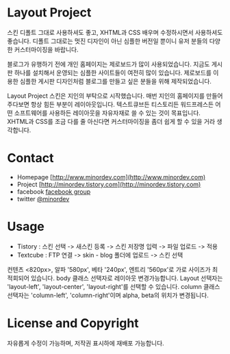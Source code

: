 # Layout Project

스킨 디폴트 그대로 사용하셔도 좋고, XHTML과 CSS 배우며 수정하시면서 사용하셔도 좋습니다. 디폴트 그대로는 멋진 디자인이 아닌 심플한 버전일 뿐이니 유저 분들의 다양한 커스터마이징을 바랍니다. 

블로그가 유행하기 전에 개인 홈페이지는 제로보드가 많이 사용되었습니다. 지금도 게시판 하나를 설치해서 운영되는 심플한 사이트들이 여전히 많이 있습니다. 제로보드를 이용한 심플한 게시판 디자인처럼 블로그를 만들고 싶은 분들을 위해 제작되었습니다.

Layout Project 스킨은 지인의 부탁으로 시작했습니다. 매번 지인의 홈페이지를 만들어주다보면 항상 힘든 부분이 레이아웃입니다. 텍스트큐브든 티스토리든 워드프레스든 어떤 소프트웨어를 사용하든 레이아웃을 자유자재로 쓸 수 있는 것이 목표입니다. XHTML과 CSS를 조금 다를 줄 아신다면 커스터마이징을 좀더 쉽게 할 수 있을 거라 생각합니다. 
          
# Contact

- Homepage  [http://www.minordev.com](http://www.minordev.com)
- Project   [http://minordev.tistory.com](http://minordev.tistory.com) 
- facebook  [facebook group](http://www.facebook.com/minordev#!/group.php?gid=124157610929462&ref=mf)
- twitter   [@minordev](http://twitter.com/minordev)          
          
          
# Usage

* Tistory : 스킨 선택 -> 새스킨 등록 -> 스킨 저장명 입력 -> 파일 업로드 -> 적용 
* Textcube : FTP 연결 -> skin - blog 폴더에 업로드 -> 스킨 선택 
 

컨텐츠 <820px>, 알파 '580px', 베타 '240px', 엔트리 '560px'로 가로 사이즈가 최적회되어 있습니다. body 클래스 선택자로 레이아웃 변경가능합니다. Layout 선택자는 'layout-left', 'layout-center', 'layout-right'를 선택할 수 있습니다. column 클래스 선택자는 'column-left', 'column-right'이며 alpha, beta의 위치가 변경됩니다.



# License and Copyright

자유롭게 수정이 가능하며, 저작권 표시하에 재배포 가능합니다. 